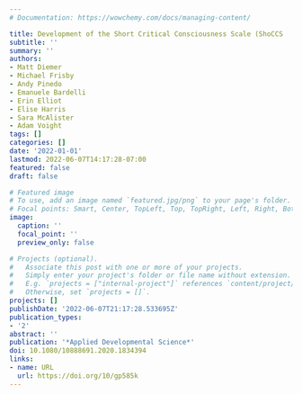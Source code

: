 ```yaml
---
# Documentation: https://wowchemy.com/docs/managing-content/

title: Development of the Short Critical Consciousness Scale (ShoCCS
subtitle: ''
summary: ''
authors:
- Matt Diemer
- Michael Frisby
- Andy Pinedo
- Emanuele Bardelli
- Erin Elliot
- Elise Harris
- Sara McAlister
- Adam Voight
tags: []
categories: []
date: '2022-01-01'
lastmod: 2022-06-07T14:17:28-07:00
featured: false
draft: false

# Featured image
# To use, add an image named `featured.jpg/png` to your page's folder.
# Focal points: Smart, Center, TopLeft, Top, TopRight, Left, Right, BottomLeft, Bottom, BottomRight.
image:
  caption: ''
  focal_point: ''
  preview_only: false

# Projects (optional).
#   Associate this post with one or more of your projects.
#   Simply enter your project's folder or file name without extension.
#   E.g. `projects = ["internal-project"]` references `content/project/deep-learning/index.md`.
#   Otherwise, set `projects = []`.
projects: []
publishDate: '2022-06-07T21:17:28.533695Z'
publication_types:
- '2'
abstract: ''
publication: '*Applied Developmental Science*'
doi: 10.1080/10888691.2020.1834394
links:
- name: URL
  url: https://doi.org/10/gp585k
---
```

